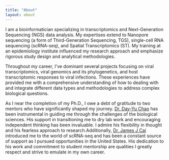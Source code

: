 ```yaml
---
title: "About"
layout: about
---
```


I am a bioinformatician specializing in transcriptomics and Next-Generation Sequencing (NGS) data analysis. My expertises extend to Nanopore sequencing (a form of Third-Generation Sequencing, TGS), single-cell RNA sequencing (scRNA-seq), and Spatial Transcriptomics (ST). My training at an epidemiology institute influenced my research approach and emphasize rigorous study design and analytical methodologies.

Throughout my career, I've dominant several projects focusing on viral transcriptomics, viral genomics and its phylogenetics, and host transcriptomic responses to viral infections. These experiences have provided me with a comprehensive understanding of how to dealing with and integrate different data types and methodologies to address complex biological questions.

As I near the completion of my Ph.D., I owe a debt of gratitude to two mentors who have significantly shaped my journey. [Dr. Day-Yu Chao](https://dyclab-nchu.github.io) has been instrumental in guiding me through the challenges of the biological sciences. His support in transitioning me to dry lab work and encouraging independent thinking has been invaluable. I admire his flexibility in thought and his fearless approach to research.Additionally, [Dr. James J Cai](https://cailab-tamu.github.io) introduced me to the world of scRNA-seq and has been a constant source of support as I pursued opportunities in the United States. His dedication to his work and commitment to student mentorship are qualities I greatly respect and strive to emulate in my own career.


<!-- Dr. Neema Mduma is a computer scientist and senior lecturer at the [Nelson Mandela African Institution of Science and Technology (NM-AIST)](https://www.nm-aist.ac.tz/index.php/neema) specializing in Artificial Intelligence (AI) and Machine Learning (ML). She is the founder of an initiative called BakiShule which promotes Science, Technology, Engineering, and Mathematics (STEM) to girls in secondary school in Tanzania. Dr. Mduma also serves as a Principal Investigator in various projects that use AI and ML to address challenges in agriculture, health, education, and other sectors. Additionally, she reviews for scientific journals and conferences and most recently she was appointed by the Minister of State, President’s Office Planning and Investment, as a member of the technical team for the Tanzania Development Vision 2050. -->
